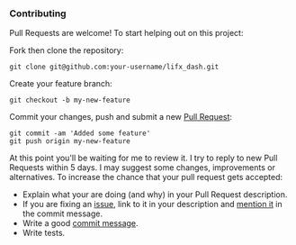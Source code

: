 ### Contributing

Pull Requests are welcome! To start helping out on this project:

Fork then clone the repository:

    git clone git@github.com:your-username/lifx_dash.git

Create your feature branch:

    git checkout -b my-new-feature

Commit your changes, push and submit a new [Pull
Request](https://github.com/matthutchinson/lifx_dash/compare/):

    git commit -am 'Added some feature'
    git push origin my-new-feature

At this point you'll be waiting for me to review it. I try to reply to new Pull
Requests within 5 days. I may suggest some changes, improvements or
alternatives. To increase the chance that your pull request gets accepted:

* Explain what your are doing (and why) in your Pull Request description.
* If you are fixing an
  [issue](https://github.com/matthutchinson/lifx_dash/issues), link to
  it in your description and [mention
  it](https://help.github.com/articles/closing-issues-via-commit-messages/) in
  the commit message.
* Write a good [commit
  message](http://tbaggery.com/2008/04/19/a-note-about-git-commit-messages.html).
* Write tests.
